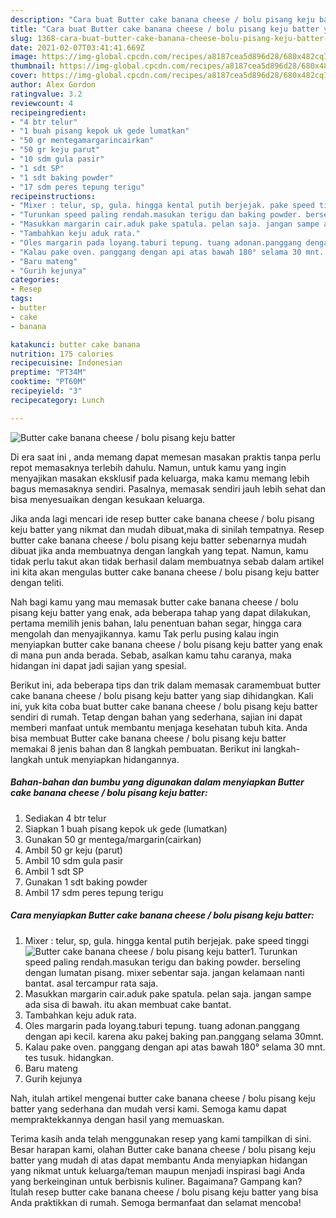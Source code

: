 ```yaml
---
description: "Cara buat Butter cake banana cheese / bolu pisang keju batter yang lezat Untuk Jualan"
title: "Cara buat Butter cake banana cheese / bolu pisang keju batter yang lezat Untuk Jualan"
slug: 1368-cara-buat-butter-cake-banana-cheese-bolu-pisang-keju-batter-yang-lezat-untuk-jualan
date: 2021-02-07T03:41:41.669Z
image: https://img-global.cpcdn.com/recipes/a8187cea5d896d28/680x482cq70/butter-cake-banana-cheese-bolu-pisang-keju-batter-foto-resep-utama.jpg
thumbnail: https://img-global.cpcdn.com/recipes/a8187cea5d896d28/680x482cq70/butter-cake-banana-cheese-bolu-pisang-keju-batter-foto-resep-utama.jpg
cover: https://img-global.cpcdn.com/recipes/a8187cea5d896d28/680x482cq70/butter-cake-banana-cheese-bolu-pisang-keju-batter-foto-resep-utama.jpg
author: Alex Gordon
ratingvalue: 3.2
reviewcount: 4
recipeingredient:
- "4 btr telur"
- "1 buah pisang kepok uk gede lumatkan"
- "50 gr mentegamargarincairkan"
- "50 gr keju parut"
- "10 sdm gula pasir"
- "1 sdt SP"
- "1 sdt baking powder"
- "17 sdm peres tepung terigu"
recipeinstructions:
- "Mixer : telur, sp, gula. hingga kental putih berjejak. pake speed tinggi"
- "Turunkan speed paling rendah.masukan terigu dan baking powder. berseling dengan lumatan pisang. mixer sebentar saja. jangan kelamaan nanti bantat. asal tercampur rata saja."
- "Masukkan margarin cair.aduk pake spatula. pelan saja. jangan sampe ada sisa di bawah. itu akan membuat cake bantat."
- "Tambahkan keju aduk rata."
- "Oles margarin pada loyang.taburi tepung. tuang adonan.panggang dengan api kecil. karena aku pakej baking pan.panggang selama 30mnt."
- "Kalau pake oven. panggang dengan api atas bawah 180° selama 30 mnt. tes tusuk. hidangkan."
- "Baru mateng"
- "Gurih kejunya"
categories:
- Resep
tags:
- butter
- cake
- banana

katakunci: butter cake banana 
nutrition: 175 calories
recipecuisine: Indonesian
preptime: "PT34M"
cooktime: "PT60M"
recipeyield: "3"
recipecategory: Lunch

---
```



![Butter cake banana cheese / bolu pisang keju batter](https://img-global.cpcdn.com/recipes/a8187cea5d896d28/680x482cq70/butter-cake-banana-cheese-bolu-pisang-keju-batter-foto-resep-utama.jpg)

Di era  saat ini , anda memang dapat memesan masakan praktis tanpa perlu repot memasaknya terlebih dahulu. Namun, untuk kamu yang ingin menyajikan masakan eksklusif pada keluarga, maka kamu memang lebih bagus memasaknya sendiri. Pasalnya, memasak sendiri jauh lebih sehat dan bisa menyesuaikan dengan kesukaan keluarga.

Jika anda lagi mencari ide resep butter cake banana cheese / bolu pisang keju batter yang nikmat dan mudah dibuat,maka di sinilah tempatnya. Resep butter cake banana cheese / bolu pisang keju batter  sebenarnya mudah dibuat jika anda membuatnya dengan langkah yang tepat. Namun, kamu tidak perlu takut akan tidak berhasil dalam membuatnya 
sebab dalam artikel ini kita akan mengulas butter cake banana cheese / bolu pisang keju batter dengan teliti.  



Nah bagi kamu yang mau memasak butter cake banana cheese / bolu pisang keju batter yang enak, ada beberapa tahap yang dapat dilakukan, pertama memilih jenis bahan, lalu penentuan bahan segar, hingga cara mengolah dan menyajikannya. kamu Tak perlu pusing kalau ingin menyiapkan butter cake banana cheese / bolu pisang keju batter yang enak di mana pun anda berada. Sebab, asalkan kamu  tahu caranya, maka hidangan ini dapat jadi sajian yang spesial.

Berikut ini, ada beberapa tips dan trik dalam memasak caramembuat butter cake banana cheese / bolu pisang keju batter yang siap dihidangkan. Kali ini, yuk kita coba buat butter cake banana cheese / bolu pisang keju batter sendiri di rumah. Tetap dengan bahan yang sederhana, sajian ini dapat memberi manfaat untuk membantu menjaga kesehatan tubuh kita. Anda bisa membuat Butter cake banana cheese / bolu pisang keju batter memakai 8 jenis bahan dan 8 langkah pembuatan. Berikut ini langkah-langkah untuk menyiapkan hidangannya.

<!--inarticleads1-->

##### Bahan-bahan dan bumbu yang digunakan dalam menyiapkan Butter cake banana cheese / bolu pisang keju batter:

1. Sediakan 4 btr telur
1. Siapkan 1 buah pisang kepok uk gede (lumatkan)
1. Gunakan 50 gr mentega/margarin(cairkan)
1. Ambil 50 gr keju (parut)
1. Ambil 10 sdm gula pasir
1. Ambil 1 sdt SP
1. Gunakan 1 sdt baking powder
1. Ambil 17 sdm peres tepung terigu




<!--inarticleads2-->

##### Cara menyiapkan Butter cake banana cheese / bolu pisang keju batter:

1. Mixer : telur, sp, gula. hingga kental putih berjejak. pake speed tinggi
<img src="https://img-global.cpcdn.com/steps/7a1426c32f2c3141/160x128cq70/butter-cake-banana-cheese-bolu-pisang-keju-batter-langkah-memasak-1-foto.jpg" alt="Butter cake banana cheese / bolu pisang keju batter">1. Turunkan speed paling rendah.masukan terigu dan baking powder. berseling dengan lumatan pisang. mixer sebentar saja. jangan kelamaan nanti bantat. asal tercampur rata saja.
1. Masukkan margarin cair.aduk pake spatula. pelan saja. jangan sampe ada sisa di bawah. itu akan membuat cake bantat.
1. Tambahkan keju aduk rata.
1. Oles margarin pada loyang.taburi tepung. tuang adonan.panggang dengan api kecil. karena aku pakej baking pan.panggang selama 30mnt.
1. Kalau pake oven. panggang dengan api atas bawah 180° selama 30 mnt. tes tusuk. hidangkan.
1. Baru mateng
1. Gurih kejunya




Nah, itulah artikel mengenai  butter cake banana cheese / bolu pisang keju batter  yang sederhana dan mudah versi kami. Semoga kamu dapat mempraktekkannya dengan hasil yang memuaskan. 

Terima kasih anda telah menggunakan resep yang kami tampilkan di sini. Besar harapan kami, olahan  Butter cake banana cheese / bolu pisang keju batter yang mudah di atas dapat membantu Anda menyiapkan hidangan yang nikmat untuk keluarga/teman maupun menjadi inspirasi bagi Anda yang berkeinginan untuk berbisnis kuliner. Bagaimana? Gampang kan? Itulah resep butter cake banana cheese / bolu pisang keju batter yang bisa Anda praktikkan di rumah. Semoga bermanfaat dan selamat mencoba!

